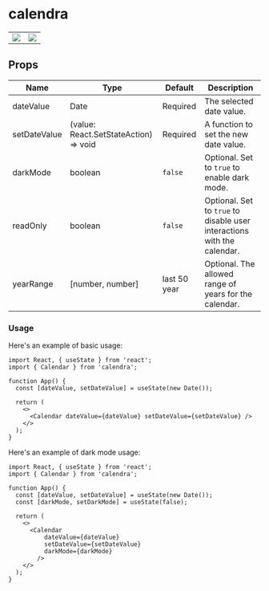# calendra

<div align="center">
  <table>
    <tr>
      <td><img src="https://github.com/Jainex17/Calendra/assets/81921291/c88584d8-3e1b-4c30-8bde-059c4da8ad51" /></td>
      <td><img src="https://github.com/Jainex17/Calendra/assets/81921291/1f73298a-30fc-4a4c-9afb-0d5dd39c757b" /></td>
    </tr>
  </table>
</div>

## Props

| Name         | Type                                            | Default  | Description                                                                   |
|--------------|-------------------------------------------------|----------|-------------------------------------------------------------------------------|
| dateValue  | Date                                          | Required | The selected date value.                                                      |
| setDateValue | (value: React.SetStateAction<Date>) => void  | Required | A function to set the new date value.                                        |
| darkMode   | boolean                                       | `false`  | Optional. Set to `true` to enable dark mode.                                 |
| readOnly   | boolean                                       | `false`  | Optional. Set to `true` to disable user interactions with the calendar.       |
| yearRange  | [number, number]                             | last 50 year | Optional. The allowed range of years for the calendar.                     |


### Usage

Here's an example of basic usage:

```tsx
import React, { useState } from 'react';
import { Calendar } from 'calendra';

function App() {
  const [dateValue, setDateValue] = useState(new Date());

  return (
    <>
      <Calendar dateValue={dateValue} setDateValue={setDateValue} />
    </>
  );
}
```

Here's an example of dark mode usage:

```tsx
import React, { useState } from 'react';
import { Calendar } from 'calendra';

function App() {
  const [dateValue, setDateValue] = useState(new Date());
  const [darkMode, setDarkMode] = useState(false);

  return (
    <>
      <Calendar 
          dateValue={dateValue} 
          setDateValue={setDateValue} 
          darkMode={darkMode}
        />
    </>
  );
}
```
